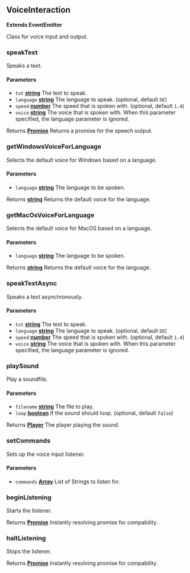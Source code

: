 <!-- Generated by documentation.js. Update this documentation by updating the source code. -->

## VoiceInteraction

**Extends EventEmitter**

Class for voice input and output.

### speakText

Speaks a text.

#### Parameters

-   `txt` **[string][1]** The text to speak.
-   `language` **[string][1]** The language to speak. (optional, default `DE`)
-   `speed` **[number][2]** The speed that is spoken with. (optional, default `1.4`)
-   `voice` **[string][1]** The voice that is spoken with.
    When this parameter specified, the language parameter is ignored.

Returns **[Promise][3]** Returns a promise for the speech output.

### getWindowsVoiceForLanguage

Selects the default voice for Windows based on a language.

#### Parameters

-   `language` **[string][1]** The language to be spoken.

Returns **[string][1]** Returns the default voice for the language.

### getMacOsVoiceForLanguage

Selects the default voice for MacOS based on a language.

#### Parameters

-   `language` **[string][1]** The language to be spoken.

Returns **[string][1]** Returns the default voice for the language.

### speakTextAsync

Speaks a text asynchronously.

#### Parameters

-   `txt` **[string][1]** The text to speak.
-   `language` **[string][1]** The language to speak. (optional, default `DE`)
-   `speed` **[number][2]** The speed that is spoken with. (optional, default `1.4`)
-   `voice` **[string][1]** The voice that is spoken with.
    When this parameter specified, the language parameter is ignored.

### playSound

Play a soundfile.

#### Parameters

-   `filename` **[string][1]** The file to play.
-   `loop` **[boolean][4]** If the sound should loop. (optional, default `false`)

Returns **[Player](player.md)** The player playing the sound.

### setCommands

Sets up the voice input listener.

#### Parameters

-   `commands` **[Array][5]** List of Strings to listen for.

### beginListening

Starts the listener.

Returns **[Promise][3]** Instantly resolving promise for compability.

### haltListening

Stops the listener.

Returns **[Promise][3]** Instantly resolving promise for compability.

[1]: https://developer.mozilla.org/docs/Web/JavaScript/Reference/Global_Objects/String

[2]: https://developer.mozilla.org/docs/Web/JavaScript/Reference/Global_Objects/Number

[3]: https://developer.mozilla.org/docs/Web/JavaScript/Reference/Global_Objects/Promise

[4]: https://developer.mozilla.org/docs/Web/JavaScript/Reference/Global_Objects/Boolean

[5]: https://developer.mozilla.org/docs/Web/JavaScript/Reference/Global_Objects/Array
